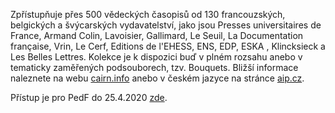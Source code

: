 
Zpřístupňuje přes 500 vědeckých časopisů od
130 francouzských, belgických a švýcarských vydavatelství, jako
jsou Presses universitaires de France, Armand Colin, Lavoisier,
Gallimard, Le Seuil, La Documentation française, Vrin, Le Cerf,
Editions de l'EHESS, ENS, EDP, ESKA , Klincksieck a Les Belles
Lettres. Kolekce je k dispozici buď v plném rozsahu anebo v
tematicky zaměřených podsouborech, tzv. Bouquets. Bližší
informace naleznete na webu [cairn.info](https://www.cairn.info/) anebo v českém
jazyce na stránce [aip.cz](https://www.aip.cz/produkty/3142-cairn-info/).

Přístup je pro PedF do 25.4.2020 [zde](https://ezdroje.cuni.cz/prehled/zdroj.php?lang=cs&id=900). 



